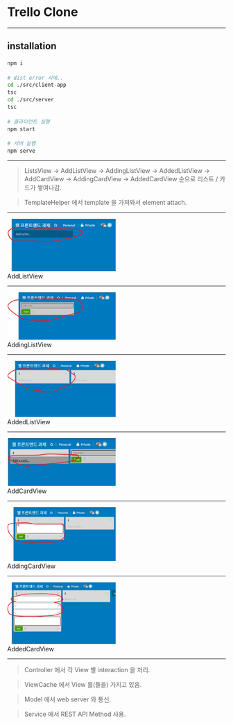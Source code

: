 # Trello Clone
---

## installation

```bash
npm i

# dist error 시에..
cd ./src/client-app
tsc
cd ./src/server
tsc

# 클라이언트 실행
npm start

# 서버 실행
npm serve
```

---

> ListsView
> -> AddListView -> AddingListView -> AddedListView
> -> AddCardView -> AddingCardView -> AddedCardView
> 순으로 리스트 / 카드가 쌓여나감.

> TemplateHelper 에서 template 을 가져와서 element attach.

---

<img src="./img/desc/add-list.jpg" alt="add list alt" width=250><br />
AddListView

---

<img src="./img/desc/adding-list.jpg" alt="adding list alt" width=250><br />
AddingListView

---

<img src="./img/desc/added-list.jpg" alt="added list alt" width=250><br />
AddedListView

---

<img src="./img/desc/add-card.jpg" alt="add card alt" width=250><br />
AddCardView

---

<img src="./img/desc/adding-card.jpg" alt="adding card alt" width=250><br />
AddingCardView

---

<img src="./img/desc/added-card.jpg" alt="added card alt" width=250><br />
AddedCardView

---

> Controller 에서 각 View 별 interaction 을 처리.

> ViewCache 에서 View 를(들을) 가지고 있음.

> Model 에서 web server 와 통신.

> Service 에서 REST API Method 사용.

[add-list]: ./img/desc/add-list.jpg "add list alt"

